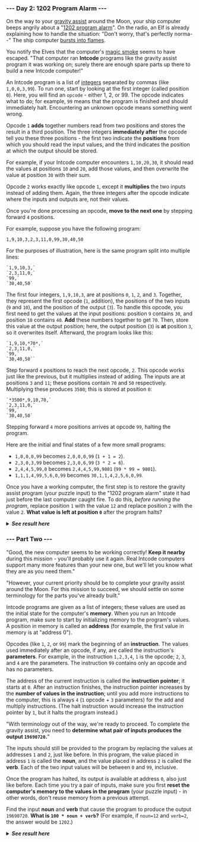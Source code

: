 ﻿### --- Day 2: 1202 Program Alarm ---

On the way to your [gravity assist](https://en.wikipedia.org/wiki/Gravity_assist) around the Moon, your ship computer beeps 
angrily about a "[1202 program alarm](https://www.hq.nasa.gov/alsj/a11/a11.landing.html#1023832)". On the radio, an Elf is already 
explaining how to handle the situation: "Don't worry, that's perfectly 
norma--" The ship computer [bursts into flames](https://en.wikipedia.org/wiki/Halt_and_Catch_Fire).

You notify the Elves that the computer's [magic smoke](https://en.wikipedia.org/wiki/Magic_smoke) seems to have escaped. 
"That computer ran **Intcode** programs like the gravity assist program it was 
working on; surely there are enough spare parts up there to build a new 
Intcode computer!"

An Intcode program is a list of [integers](https://en.wikipedia.org/wiki/Integer) separated by commas (like 
`1,0,0,3,99`). To run one, start by looking at the first integer (called 
position `0`). Here, you will find an `opcode` - either 1, 2, or 99. The opcode
indicates what to do; for example, `99` means that the program is finished and 
should immediately halt. Encountering an unknown opcode means something went wrong.

Opcode `1` **adds** together numbers read from two positions and stores the 
result in a third position. The three integers **immediately after** the opcode 
tell you these three positions - the first two indicate the **positions** from 
which you should read the input values, and the third indicates the 
position at which the output should be stored.

For example, if your Intcode computer encounters `1,10,20,30`, it should read 
the values at positions `10` and `20`, add those values, and then overwrite 
the value at position `30` with their sum.

Opcode `2` works exactly like opcode `1`, except it **multiplies** the two inputs 
instead of adding them. Again, the three integers after the opcode indicate 
where the inputs and outputs are, not their values.

Once you're done processing an opcode, **move to the next one** by stepping forward `4` positions.

For example, suppose you have the following program:

`1,9,10,3,2,3,11,0,99,30,40,50`

For the purposes of illustration, here is the same program split into multiple lines:

	`1,9,10,3,`
	`2,3,11,0,`
	`99,`
	`30,40,50`

The first four integers, `1,9,10,3`, are at positions `0`, `1`, `2`, and `3`.
Together, they represent the first opcode (`1`, addition), the positions of 
the two inputs (`9` and `10`), and the position of the output (`3`). To handle
this opcode, you first need to get the values at the input positions:
position `9` contains `30`, and position `10` contains `40`. **Add** these numbers
together to get `70`. Then, store this value at the output position; here,
the output position (`3`) is **at** position `3`, so it overwrites itself.
Afterward, the program looks like this:

	`1,9,10,*70*,`
	`2,3,11,0,`
	`99,`
	`30,40,50``

Step forward `4` positions to reach the next opcode, `2`. This opcode works 
just like the previous, but it multiplies instead of adding. The inputs are 
at positions `3` and `11`; these positions contain `70` and `50` respectively.
Multiplying these produces `3500`; this is stored at position `0`:

	`*3500*,9,10,70,`
	`2,3,11,0,`
	`99,`
	`30,40,50`

Stepping forward `4` more positions arrives at opcode `99`, halting the program.

Here are the initial and final states of a few more small programs:

- `1,0,0,0,99` becomes `2,0,0,0,99` (`1 + 1 = 2`).
- `2,3,0,3,99` becomes `2,3,0,6,99` (`3 * 2 = 6`).
- `2,4,4,5,99,0` becomes `2,4,4,5,99,9801` (`99 * 99 = 9801`).
- `1,1,1,4,99,5,6,0,99` becomes `30,1,1,4,2,5,6,0,99`.

Once you have a working computer, the first step is to restore the gravity 
assist program (your puzzle input) to the "1202 program alarm" state it had 
just before the last computer caught fire. To do this, *before running the 
program*, replace position `1` with the value `12` and replace position `2` with
the value `2`. **What value is left at position `0`** after the program halts?

<details>
  <summary><strong><em>See result here</em></strong></summary>
		Your puzzle answer was 4090689.

</details>


### --- Part Two ---

"Good, the new computer seems to be working correctly! **Keep it nearby** 
during this mission - you'll probably use it again. Real Intcode computers
support many more features than your new one, but we'll let you know what
they are as you need them."

"However, your current priority should be to complete your gravity assist 
around the Moon. For this mission to succeed, we should settle on some 
terminology for the parts you've already built."

Intcode programs are given as a list of integers; these values are used as 
the initial state for the computer's **memory**. When you run an Intcode 
program, make sure to start by initializing memory to the program's values.
A position in memory is called an **address** (for example, the first value in
memory is at "address 0").

Opcodes (like `1`, `2`, or `99`) mark the beginning of an **instruction**. The values
used immediately after an opcode, if any, are called the instruction's 
**parameters**. For example, in the instruction `1,2,3,4`, `1` is the opcode; `2`, `3`,
and `4` are the parameters. The instruction `99` contains only an opcode and 
has no parameters.

The address of the current instruction is called the **instruction pointer**;
it starts at `0`. After an instruction finishes, the instruction pointer
increases by the **number of values in the instruction**; until you add more
instructions to the computer, this is always `4` (`1` opcode + `3` parameters)
for the add and multiply instructions. (The halt instruction would increase
the instruction pointer by `1`, but it halts the program instead.)

"With terminology out of the way, we're ready to proceed. To complete the
gravity assist, you need to **determine what pair of inputs produces the 
output `19690720`.**"

The inputs should still be provided to the program by replacing the values
at addresses `1` and `2`, just like before. In this program, the value placed 
in address `1` is called the **noun**, and the value placed in address `2` is 
called the **verb**. Each of the two input values will be between `0` and `99`,
inclusive.

Once the program has halted, its output is available at address `0`, also
just like before. Each time you try a pair of inputs, make sure you first
**reset the computer's memory to the values in the program** (your puzzle
input) - in other words, don't reuse memory from a previous attempt.

Find the input **noun** and **verb** that cause the program to produce the output
`19690720`. **What is `100 * noun + verb`?** (For example, if `noun=12` and `verb=2`,
the answer would be `1202`.)

<details>
  <summary><strong><em>See result here</em></strong></summary>
		Your puzzle answer was <strong><em>7733</em></strong>.

</details>
